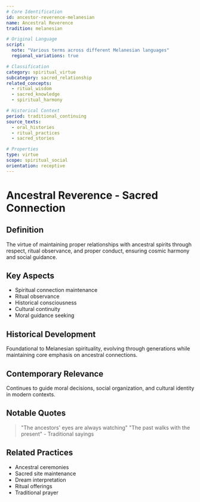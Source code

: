 ```yaml
---
# Core Identification
id: ancestor-reverence-melanesian
name: Ancestral Reverence
tradition: melanesian

# Original Language
script:
  note: "Various terms across different Melanesian languages"
  regional_variations: true

# Classification
category: spiritual_virtue
subcategory: sacred_relationship
related_concepts:
  - ritual_wisdom
  - sacred_knowledge
  - spiritual_harmony

# Historical Context
period: traditional_continuing
source_texts:
  - oral_histories
  - ritual_practices
  - sacred_stories

# Properties
type: virtue
scope: spiritual_social
orientation: receptive
---
```


# Ancestral Reverence - Sacred Connection

## Definition
The virtue of maintaining proper relationships with ancestral spirits through respect, ritual observance, and proper conduct, ensuring cosmic harmony and social guidance.

## Key Aspects
- Spiritual connection maintenance
- Ritual observance
- Historical consciousness
- Cultural continuity
- Moral guidance seeking

## Historical Development
Foundational to Melanesian spirituality, evolving through generations while maintaining core emphasis on ancestral connections.

## Contemporary Relevance
Continues to guide moral decisions, social organization, and cultural identity in modern contexts.

## Notable Quotes
> "The ancestors' eyes are always watching"
> "The past walks with the present" - Traditional sayings

## Related Practices
- Ancestral ceremonies
- Sacred site maintenance
- Dream interpretation
- Ritual offerings
- Traditional prayer